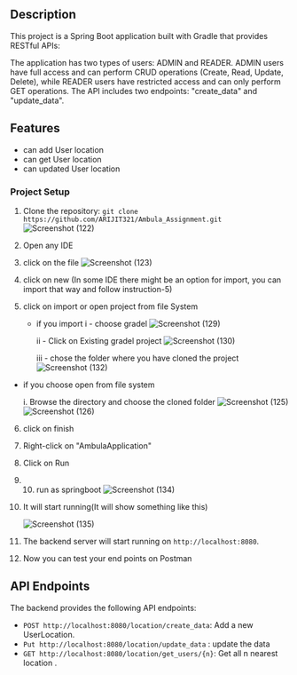 
## Description
 This project is a Spring Boot application built with Gradle that provides RESTful APIs:

The application has two types of users: ADMIN and READER. ADMIN users have full access and can perform CRUD operations (Create, Read, Update, Delete), while READER users have restricted access and can only perform GET operations. The API includes two endpoints: "create_data" and "update_data".
## Features
- can add User location
- can get User location
- can updated User location

### Project Setup
1. Clone the repository: `git clone https://github.com/ARIJIT321/Ambula_Assignment.git`
![Screenshot (122)](https://github.com/ARIJIT321/Ambula_Assignment/assets/103993626/caef681a-cd0c-48b4-8d99-8dec8a94dd16)

2. Open any IDE 
2. click on the file
![Screenshot (123)](https://github.com/ARIJIT321/Ambula_Assignment/assets/103993626/7cb50c9b-18c4-402f-8910-d1dd7f001522)

4. click on new (In some IDE there might be an option for import, you can import that way and follow instruction-5)
5. click on import or open project from file System
   - if you import
     i -  choose gradel
![Screenshot (129)](https://github.com/ARIJIT321/Ambula_Assignment/assets/103993626/d4f821aa-caf6-40e9-98a3-bda337a5b152)

     ii - Click on Existing gradel project
![Screenshot (130)](https://github.com/ARIJIT321/Ambula_Assignment/assets/103993626/7082dcc3-047c-4a6e-af56-b95a17f70808)

     iii - chose the folder where you have cloned the project
     ![Screenshot (132)](https://github.com/ARIJIT321/Ambula_Assignment/assets/103993626/4cf82f94-5669-4986-8c6a-acfdf51b30d1)

  - if you choose open from file system
    
    i. Browse the directory and choose the cloned folder
![Screenshot (125)](https://github.com/ARIJIT321/Ambula_Assignment/assets/103993626/19e5f04f-0974-44eb-bb2b-60d4f5abea1d)
![Screenshot (126)](https://github.com/ARIJIT321/Ambula_Assignment/assets/103993626/e9977c78-1e25-4f57-b129-8be0909983e4)


6. click on finish

8. Right-click on "AmbulaApplication"
   
9. Click on Run
10. 10. run as springboot
![Screenshot (134)](https://github.com/ARIJIT321/Ambula_Assignment/assets/103993626/0ad1d2b7-694b-49b1-908d-86f50fb3a3e8)


10. It will start running(It will show something like this)

    ![Screenshot (135)](https://github.com/ARIJIT321/Ambula_Assignment/assets/103993626/48c1ef4f-4261-422f-beb3-86a9b14c6e87)

11. The backend server will start running on `http://localhost:8080`.

12. Now you can test your end points on Postman
    
## API Endpoints
The backend provides the following API endpoints:

- `POST http://localhost:8080/location/create_data`: Add a new UserLocation.
- `Put http://localhost:8080/location/update_data` : update the data
- `GET http://localhost:8080/location/get_users/{n}`: Get all n nearest location .
